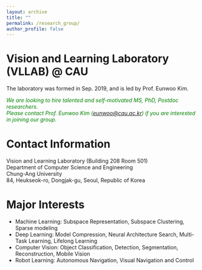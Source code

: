 ```yaml
---
layout: archive
title: ""
permalink: /research_group/
author_profile: false
---
```


Vision and Learning Laboratory (VLLAB) @ CAU
=====
The laboratory was formed in Sep. 2019, and is led by Prof. Eunwoo Kim.  

*<font color="green">We are looking to hire talented and self-motivated MS, PhD, Postdoc researchers.</font>*      
*<font color="green">Please contact Prof. Eunwoo Kim (eunwoo@cau.ac.kr) if you are interested in joining our group.</font>*

Contact Information
=====
Vision and Learning Laboratory (Building 208 Room 501)  
Department of Computer Science and Engineering   
Chung-Ang University  
84, Heukseok-ro, Dongjak-gu, Seoul, Republic of Korea


Major Interests
=====
- Machine Learning: Subspace Representation, Subspace Clustering, Sparse modeling
- Deep Learning: Model Compression, Neural Architecture Search, Multi-Task Learning, Lifelong Learning
- Computer Vision: Object Classification, Detection, Segmentation, Reconstruction, Mobile Vision
- Robot Learning: Autonomous Navigation, Visual Navigation and Control



